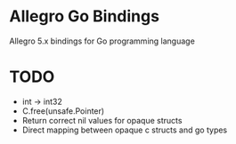 Allegro Go Bindings
===================

Allegro 5.x bindings for Go programming language

TODO
====
* int -> int32
* C.free(unsafe.Pointer)
* Return correct nil values for opaque structs
* Direct mapping between opaque c structs and go types
